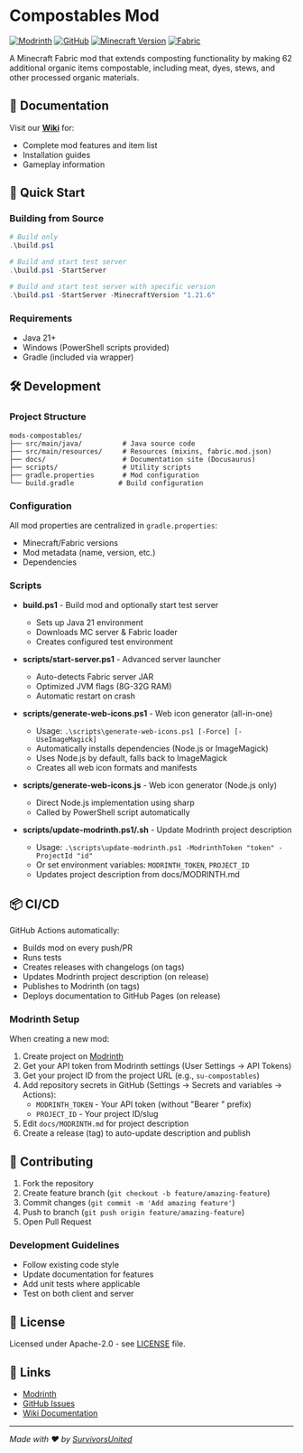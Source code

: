 # Compostables Mod

[![Modrinth](https://img.shields.io/modrinth/dt/su-compostables?label=Modrinth&logo=modrinth&color=00AF5C)](https://modrinth.com/mod/su-compostables)
[![GitHub](https://img.shields.io/github/license/survivorsunited/mods-su-compostables?label=License)](https://github.com/survivorsunited/mods-su-compostables/blob/main/LICENSE)
[![Minecraft Version](https://img.shields.io/badge/Minecraft-1.21.5+-brightgreen)](https://www.minecraft.net/)
[![Fabric](https://img.shields.io/badge/Fabric-0.16.14+-blue)](https://fabricmc.net/)

A Minecraft Fabric mod that extends composting functionality by making 62 additional organic items compostable, including meat, dyes, stews, and other processed organic materials.

## 📖 Documentation

Visit our **[Wiki](https://survivorsunited.github.io/mods-su-compostables/docs/intro)** for:
- Complete mod features and item list
- Installation guides
- Gameplay information

## 🚀 Quick Start

### Building from Source

```powershell
# Build only
.\build.ps1

# Build and start test server
.\build.ps1 -StartServer

# Build and start test server with specific version
.\build.ps1 -StartServer -MinecraftVersion "1.21.6"
```

### Requirements
- Java 21+
- Windows (PowerShell scripts provided)
- Gradle (included via wrapper)

## 🛠️ Development

### Project Structure
```
mods-compostables/
├── src/main/java/          # Java source code
├── src/main/resources/     # Resources (mixins, fabric.mod.json)
├── docs/                   # Documentation site (Docusaurus)
├── scripts/                # Utility scripts
├── gradle.properties       # Mod configuration
└── build.gradle           # Build configuration
```

### Configuration

All mod properties are centralized in `gradle.properties`:
- Minecraft/Fabric versions
- Mod metadata (name, version, etc.)
- Dependencies

### Scripts

- **build.ps1** - Build mod and optionally start test server
  - Sets up Java 21 environment
  - Downloads MC server & Fabric loader
  - Creates configured test environment
  
- **scripts/start-server.ps1** - Advanced server launcher
  - Auto-detects Fabric server JAR
  - Optimized JVM flags (8G-32G RAM)
  - Automatic restart on crash

- **scripts/generate-web-icons.ps1** - Web icon generator (all-in-one)
  - Usage: `.\scripts\generate-web-icons.ps1 [-Force] [-UseImageMagick]`
  - Automatically installs dependencies (Node.js or ImageMagick)
  - Uses Node.js by default, falls back to ImageMagick
  - Creates all web icon formats and manifests
  
- **scripts/generate-web-icons.js** - Web icon generator (Node.js only)
  - Direct Node.js implementation using sharp
  - Called by PowerShell script automatically

- **scripts/update-modrinth.ps1/.sh** - Update Modrinth project description
  - Usage: `.\scripts\update-modrinth.ps1 -ModrinthToken "token" -ProjectId "id"`
  - Or set environment variables: `MODRINTH_TOKEN`, `PROJECT_ID`
  - Updates project description from docs/MODRINTH.md

## 📦 CI/CD

GitHub Actions automatically:
- Builds mod on every push/PR
- Runs tests
- Creates releases with changelogs (on tags)
- Updates Modrinth project description (on release)
- Publishes to Modrinth (on tags)
- Deploys documentation to GitHub Pages (on release)

### Modrinth Setup

When creating a new mod:

1. Create project on [Modrinth](https://modrinth.com)
2. Get your API token from Modrinth settings (User Settings → API Tokens)
3. Get your project ID from the project URL (e.g., `su-compostables`)
4. Add repository secrets in GitHub (Settings → Secrets and variables → Actions):
   - `MODRINTH_TOKEN` - Your API token (without "Bearer " prefix)
   - `PROJECT_ID` - Your project ID/slug
5. Edit `docs/MODRINTH.md` for project description
6. Create a release (tag) to auto-update description and publish

## 🤝 Contributing

1. Fork the repository
2. Create feature branch (`git checkout -b feature/amazing-feature`)
3. Commit changes (`git commit -m 'Add amazing feature'`)
4. Push to branch (`git push origin feature/amazing-feature`)
5. Open Pull Request

### Development Guidelines
- Follow existing code style
- Update documentation for features
- Add unit tests where applicable
- Test on both client and server

## 📄 License

Licensed under Apache-2.0 - see [LICENSE](LICENSE) file.

## 🔗 Links

- [Modrinth](https://modrinth.com/mod/su-compostables)
- [GitHub Issues](https://github.com/survivorsunited/mods-su-compostables/issues)
- [Wiki Documentation](https://survivorsunited.github.io/mods-su-compostables/docs/intro)

---

*Made with ❤️ by [SurvivorsUnited](https://github.com/survivorsunited)*